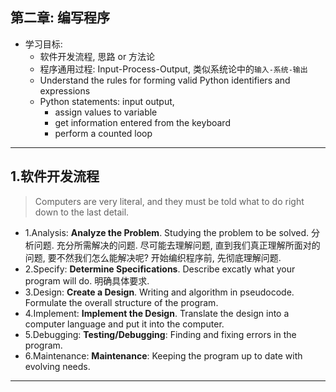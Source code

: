 ## 第二章: 编写程序

- 学习目标:
    - 软件开发流程, 思路 or 方法论
    - 程序通用过程: Input-Process-Output, 类似系统论中的`输入-系统-输出`
    - Understand the rules for forming valid Python identifiers and expressions
    - Python statements: input output,
        - assign values to variable
        - get information entered from the keyboard
        - perform a counted loop

---

## 1.软件开发流程

> Computers are very literal, and they must be told what to do right down to the last detail.

- 1.Analysis: **Analyze the Problem**. Studying the problem to be solved. 分析问题. 充分所需解决的问题. 尽可能去理解问题, 直到我们真正理解所面对的问题, 要不然我们怎么能解决呢? 开始编织程序前, 先彻底理解问题.
- 2.Specify: **Determine Specifications**. Describe excatly what your program will do. 明确具体要求.
- 3.Design: **Create a Design**. Writing and algorithm in pseudocode. Formulate the overall structure of the program.
- 4.Implement: **Implement the Design**. Translate the design into a computer language and put it into the computer.
- 5.Debugging: **Testing/Debugging**: Finding and fixing errors in the program.
- 6.Maintenance: **Maintenance**: Keeping the program up to date with evolving needs.

---
